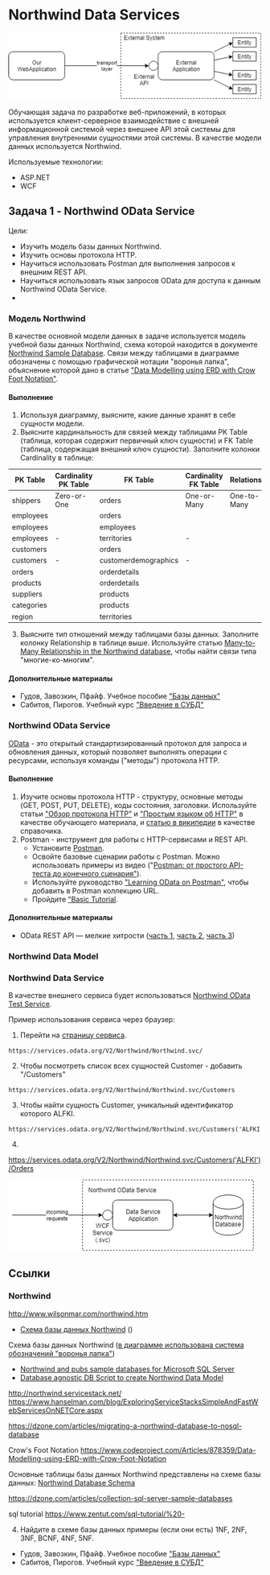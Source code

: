 # Northwind Data Services

![Overview](images/northwind-overview.png)

Обучающая задача по разработке веб-приложений, в которых используется клиент-серверное взаимодействие с внешней информационной системой через внешнее API этой системы для управления внутренними сущностями этой системы. В качестве модели данных используется Northwind.

Используемые технологии:
* ASP.NET
* WCF


## Задача 1 - Northwind OData Service

Цели:

* Изучить модель базы данных Northwind.
* Изучить основы протокола HTTP.
* Научиться использовать Postman для выполнения запросов к внешним REST API.
* Научиться использовать язык запросов OData для доступа к данным Northwind OData Service.
* 


### Модель Northwind

В качестве основной модели данных в задаче используется модель учебной базы данных Northwind, схема которой находится в документе [Northwind Sample Database](https://www.zentut.com/wp-content/uploads/downloads/2013/06/Northwind-Sample-Database-Diagram.pdf). Связи между таблицами в диаграмме обозначены с помощью графической нотации "воронья лапка", объяснение которой дано в статье ["Data Modelling using ERD with Crow Foot Notation"](https://www.codeproject.com/Articles/878359/Data-Modelling-using-ERD-with-Crow-Foot-Notation).


#### Выполнение

1. Используя диаграмму, выясните, какие данные хранят в себе сущности модели.
2. Выясните кардинальность для связей между таблицами PK Table (таблица, которая содержит первичный ключ сущности) и FK Table (таблица, содержащая внешний ключ сущности). Заполните колонки Cardinality в таблице:

| PK Table      | Cardinality PK Table | FK Table             | Cardinality FK Table | Relationship |
| ------------- | -------------------- | -------------------- | -------------------- | ------------ |
| shippers      | Zero-or-One          | orders               |  One-or-Many         | One-to-Many  |
| employees     |                      | orders               |                      |              |
| employees     |                      | employees            |                      |              |
| employees     | -                    | territories          | -                    |              |
| customers     |                      | orders               |                      |              |
| customers     | -                    | customerdemographics | -                    |              |
| orders        |                      | orderdetails         |                      |              |
| products      |                      | orderdetails         |                      |              |
| suppliers     |                      | products             |                      |              |
| categories    |                      | products             |                      |              |
| region        |                      | territories          |                      |              |

3. Выясните тип отношений между таблицами базы данных. Заполните колонку Relationship в таблице выше. Используйте статью [Many-to-Many Relationship in the Northwind database](http://blog.codeontime.com/2012/04/many-to-many-relationship-in-northwind.html), чтобы найти связи типа "многие-ко-многим".


#### Дополнительные материалы

* Гудов, Завозкин, Пфайф. Учебное пособие ["Базы данных"](http://unesco.kemsu.ru/study_work/method/DB/book/index.html)
* Сабитов, Пирогов. Учебный курс ["Введение в СУБД"](https://cmd.inp.nsk.su/~pirogov/DB/slides)


### Northwind OData Service

[OData](https://ru.wikipedia.org/wiki/Open_Data_Protocol) - это открытый стандартизированный протокол для запроса и обновления данных, который позволяет выполнять операции с ресурсами, используя команды ("методы") протокола HTTP.


#### Выполнение

1. Изучите основы протокола HTTP - структуру, основные методы (GET, POST, PUT, DELETE), коды состояния, заголовки. Используйте статьи ["Обзор протокола HTTP"](https://developer.mozilla.org/ru/docs/Web/HTTP/Overview) и ["Простым языком об HTTP"](https://habr.com/ru/post/215117/) в качестве обучающего материала, и [статью в википедии](https://ru.wikipedia.org/wiki/HTTP) в качестве справочика.
2. Postman - инструмент для работы с HTTP-сервисами и REST API.
    * Установите [Postman](https://www.getpostman.com/downloads/).
    * Освойте базовые сценарии работы c Postman. Можно использовать примеры из видео ("[Postman: от простого API-теста до конечного сценария"](https://www.youtube.com/watch?v=hGmJMeE_ok0)).
    * Используйте руководство ["Learning OData on Postman"](https://www.odata.org/getting-started/learning-odata-on-postman/), чтобы добавить в Postman коллекцию URL.
    * Пройдите ["Basic Tutorial](https://www.odata.org/getting-started/basic-tutorial).


#### Дополнительные материалы

* OData REST API — мелкие хитрости ([часть 1](https://habr.com/ru/company/databoom/blog/262937/), [часть 2](https://habr.com/ru/company/databoom/blog/263167/), [часть 3](https://habr.com/ru/company/databoom/blog/263435/))


### Northwind Data Model




### Northwind Data Service

В качестве внешнего сервиса будет использоваться [Northwind OData Test Service](https://services.odata.org/V2/Northwind/Northwind.svc/).

Пример использования сервиса через браузер:

1. Перейти на [страницу сервиса](https://services.odata.org/V2/Northwind/Northwind.svc/).

```
https://services.odata.org/V2/Northwind/Northwind.svc/
```

2. Чтобы посмотреть список всех сущностей Customer - добавить "/Customers"

```
https://services.odata.org/V2/Northwind/Northwind.svc/Customers
```

3. Чтобы найти сущность Customer, уникальный идентификатор которого ALFKI.

```
https://services.odata.org/V2/Northwind/Northwind.svc/Customers('ALFKI')
```

4. 

https://services.odata.org/V2/Northwind/Northwind.svc/Customers('ALFKI')/Orders

![Northwind OData Service](images/northwind-odata-service.png)



## Ссылки

### Northwind

http://www.wilsonmar.com/northwind.htm

* [Схема базы данных Northwind](https://www.zentut.com/wp-content/uploads/downloads/2013/06/Northwind-Sample-Database-Diagram.pdf) ()

Схема базы данных Northwind ([в диаграмме использована система обозначений "воронья лапка"](https://www.codeproject.com/Articles/878359/Data-Modelling-using-ERD-with-Crow-Foot-Notation))



* [Northwind and pubs sample databases for Microsoft SQL Server](https://github.com/microsoft/sql-server-samples/tree/master/samples/databases/northwind-pubs)
* [Database agnostic DB Script to create Northwind Data Model](https://github.com/mrin9/northwind)


http://northwind.servicestack.net/
https://www.hanselman.com/blog/ExploringServiceStacksSimpleAndFastWebServicesOnNETCore.aspx


https://dzone.com/articles/migrating-a-northwind-database-to-nosql-database

Crow's Foot Notation
https://www.codeproject.com/Articles/878359/Data-Modelling-using-ERD-with-Crow-Foot-Notation

Основные таблицы базы данных Northwind представлены на схеме базы данных:
[Northwind Database Schema](http://merc.tv/img/fig/Northwind_diagram.jpg)


https://dzone.com/articles/collection-sql-server-sample-databases

sql tutorial
https://www.zentut.com/sql-tutorial/%20-

4. Найдите в схеме базы данных примеры (если они есть) 1NF, 2NF, 3NF, BCNF, 4NF, 5NF.

* Гудов, Завозкин, Пфайф. Учебное пособие ["Базы данных"](http://unesco.kemsu.ru/study_work/method/DB/book/index.html)
* Сабитов, Пирогов. Учебный курс ["Введение в СУБД"](https://cmd.inp.nsk.su/~pirogov/DB/slides)
